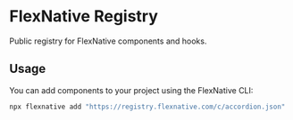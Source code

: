 # FlexNative Registry

Public registry for FlexNative components and hooks.

## Usage

You can add components to your project using the FlexNative CLI:

```bash
npx flexnative add "https://registry.flexnative.com/c/accordion.json"
```

